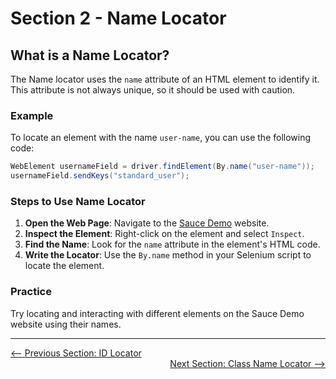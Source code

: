 # Section 2 - Name Locator

## What is a Name Locator?

The Name locator uses the `name` attribute of an HTML element to identify it. This attribute is not always unique, so it should be used with caution.

### Example

To locate an element with the name `user-name`, you can use the following code:

```java
WebElement usernameField = driver.findElement(By.name("user-name"));
usernameField.sendKeys("standard_user");
```

### Steps to Use Name Locator

1. **Open the Web Page**: Navigate to the [Sauce Demo](https://www.saucedemo.com/) website.
2. **Inspect the Element**: Right-click on the element and select `Inspect`.
3. **Find the Name**: Look for the `name` attribute in the element's HTML code.
4. **Write the Locator**: Use the `By.name` method in your Selenium script to locate the element.

### Practice

Try locating and interacting with different elements on the Sauce Demo website using their names.

---

<div style="width: 100%">
<a href='1_id_locator.md'><-- Previous Section: ID Locator</a>
<div align="right"><a href='3_classname_locator.md'> Next Section: Class Name Locator --></a></div>
</div>
